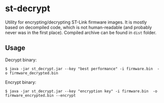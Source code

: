 # st-decrypt
Utility for encrypting/decrypting ST-Link firmware images.
It is mostly based on decompiled code, which is not human-readable (and probably never was in the first place).
Compiled archive can be found in `dist` folder.

## Usage
Decrypt binary:
```
$ java -jar st_decrypt.jar --key "best performance" -i firmware.bin  -o firmware_decrypted.bin
```
Encrypt binary:
```
$ java -jar st_decrypt.jar --key "encryption key" -i firmware.bin  -o firmware_encrypted.bin --encrypt
```
